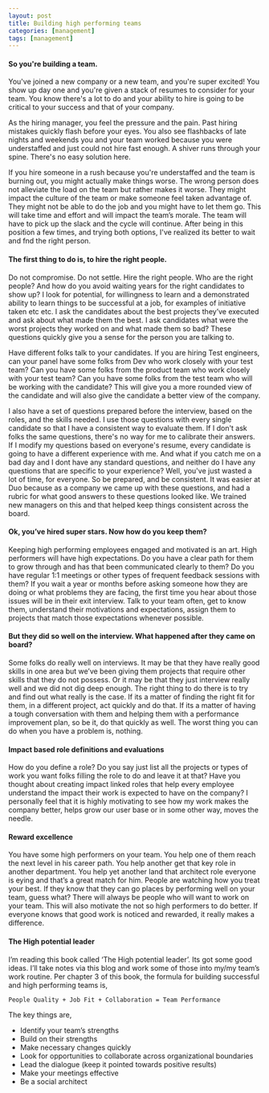 ```yaml
---
layout: post
title: Building high performing teams
categories: [management]
tags: [management]
---
```


#### So you're building a team.
You've joined a new company or a new team, and you're super excited! You show up day one and you're given a stack of resumes to consider for your team. You know there's a lot to do and your ability to hire is going to be critical to your success and that of your company.

As the hiring manager, you feel the pressure and the pain. Past hiring mistakes quickly flash before your eyes. You also see flashbacks of late nights and weekends you and your team worked because you were understaffed and just could not hire fast enough. A shiver runs through your spine. There's no easy solution here.

If you hire someone in a rush because you're understaffed and the team is burning out, you might actually make things worse. The wrong person does not alleviate the load on the team but rather makes it worse. They might impact the culture of the team or make someone feel taken advantage of. They might not be able to do the job and you might have to let them go. This will take time and effort and will impact the team’s morale. The team will have to pick up the slack and the cycle will continue. After being in this position a few times, and trying both options, I've realized its better to wait and fnd the right person.

#### The first thing to do is, to hire the right people. 

Do not compromise. Do not settle. Hire the right people. Who are the right people? And how do you avoid waiting years for the right candidates to show up? I look for potential, for willingness to learn and a demonstrated ability to learn things to be successful at a job, for examples of initiative taken etc etc. I ask the candidates about the best projects they’ve executed and ask about what made them the best. I ask candidates what were the worst projects they worked on and what made them so bad? These questions quickly give you a sense for the person you are talking to.

Have different folks talk to your candidates. If you are hiring Test engineers, can your panel have some folks from Dev who work closely with your test team? Can you have some folks from the product team who work closely with your test team? Can you have some folks from the test team who will be working with the candidate? This will give you a more rounded view of the candidate and will also give the candidate a better view of the company.

I also have a set of questions prepared before the interview, based on the roles, and the skills needed. I use those questions with every single candidate so that I have a consistent way to evaluate them. If I don't ask folks the same questions, there's no way for me to calibrate their answers. If I modify my questions based on everyone's resume, every candidate is going to have a different experience with me. And what if you catch me on a bad day and I dont have any standard questions, and neither do I have any questions that are specific to your experience? Well, you've just wasted a lot of time, for everyone. So be prepared, and be consistent. It was easier at Duo because as a company we came up with these questions, and had a rubric for what good answers to these questions looked like. We trained new managers on this and that helped keep things consistent across the board.

#### Ok, you’ve hired super stars. Now how do you keep them?

Keeping high performing employees engaged and motivated is an art. High performers will have high expectations. Do you have a clear path for them to grow through and has that been communicated clearly to them? Do you have regular 1:1 meetings or other types of frequent feedback sessions with them? If you wait a year or months before asking someone how they are doing or what problems they are facing, the first time you hear about those issues will be in their exit interview. Talk to your team often, get to know them, understand their motivations and expectations, assign them to projects that match those expectations whenever possible.

#### But they did so well on the interview. What happened after they came on board?

Some folks do really well on interviews. It may be that they have really good skills in one area but we’ve been giving them projects that require other skills that they do not possess. Or it may be that they just interview really well and we did not dig deep enough. The right thing to do there is to try and find out what really is the case. If its a matter of finding the right fit for them, in a different project, act quickly and do that. If its a matter of having a tough conversation with them and helping them with a performance improvement plan, so be it, do that quickly as well. The worst thing you can do when you have a problem is, nothing.

#### Impact based role definitions and evaluations

How do you define a role? Do you say just list all the projects or types of work you want folks filling the role to do and leave it at that? Have you thought about creating impact linked roles that help every employee understand the impact their work is expected to have on the company? I personally feel that it is highly motivating to see how my work makes the company better, helps grow our user base or in some other way, moves the needle.

#### Reward excellence

You have some high performers on your team. You help one of them reach the next level in his career path. You help another get that key role in another department. You help yet another land that architect role everyone is eying and that’s a great match for him. People are watching how you treat your best. If they know that they can go places by performing well on your team, guess what? There will always be people who will want to work on your team. This will also motivate the not so high performers to do better. If everyone knows that good work is noticed and rewarded, it really makes a difference.

#### The High potential leader

I’m reading this book called ‘The High potential leader’. Its got some good ideas. I’ll take notes via this blog and work some of those into my/my team’s work routine. Per chapter 3 of this book, the formula for building successful and high performing teams is,

```
People Quality + Job Fit + Collaboration = Team Performance
```

The key things are,

 * Identify your team’s strengths
 * Build on their strengths
 * Make necessary changes quickly
 * Look for opportunities to collaborate across organizational boundaries
 * Lead the dialogue (keep it pointed towards positive results)
 * Make your meetings effective
 * Be a social architect
